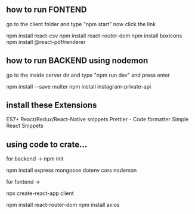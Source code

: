 ## how to run FONTEND

go to the client folder and type "npm start" now click the link

npm install react-csv
npm install react-router-dom
npm install boxicons
npm install @react-pdf/renderer

## how to run BACKEND using nodemon

go to the inside cerver dir and type "npm run dev" and press enter

npm install --save multer
npm install instagram-private-api

## install these Extensions

ES7+ React/Redux/React-Native snippets
Prettier - Code formatter
Simple React Snippets

## using code to crate...

for backend ->
npm init

npm install express mongoose dotenv cors nodemon

for fontend ->

npx create-react-app client

npm install react-router-dom
npm install axios
